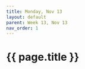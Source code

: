 ```yaml
---
title: Monday, Nov 13
layout: default
parent: Week 13, Nov 13
nav_order: 1
---
```


# {{ page.title }}

